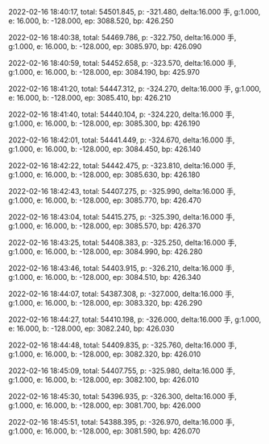 2022-02-16 18:40:17, total: 54501.845, p: -321.480, delta:16.000 手, g:1.000, e: 16.000, b: -128.000, ep: 3088.520, bp: 426.250

2022-02-16 18:40:38, total: 54469.786, p: -322.750, delta:16.000 手, g:1.000, e: 16.000, b: -128.000, ep: 3085.970, bp: 426.090

2022-02-16 18:40:59, total: 54452.658, p: -323.570, delta:16.000 手, g:1.000, e: 16.000, b: -128.000, ep: 3084.190, bp: 425.970

2022-02-16 18:41:20, total: 54447.312, p: -324.270, delta:16.000 手, g:1.000, e: 16.000, b: -128.000, ep: 3085.410, bp: 426.210

2022-02-16 18:41:40, total: 54440.104, p: -324.220, delta:16.000 手, g:1.000, e: 16.000, b: -128.000, ep: 3085.300, bp: 426.190

2022-02-16 18:42:01, total: 54441.449, p: -324.670, delta:16.000 手, g:1.000, e: 16.000, b: -128.000, ep: 3084.450, bp: 426.140

2022-02-16 18:42:22, total: 54442.475, p: -323.810, delta:16.000 手, g:1.000, e: 16.000, b: -128.000, ep: 3085.630, bp: 426.180

2022-02-16 18:42:43, total: 54407.275, p: -325.990, delta:16.000 手, g:1.000, e: 16.000, b: -128.000, ep: 3085.770, bp: 426.470

2022-02-16 18:43:04, total: 54415.275, p: -325.390, delta:16.000 手, g:1.000, e: 16.000, b: -128.000, ep: 3085.570, bp: 426.370

2022-02-16 18:43:25, total: 54408.383, p: -325.250, delta:16.000 手, g:1.000, e: 16.000, b: -128.000, ep: 3084.990, bp: 426.280

2022-02-16 18:43:46, total: 54403.915, p: -326.210, delta:16.000 手, g:1.000, e: 16.000, b: -128.000, ep: 3084.510, bp: 426.340

2022-02-16 18:44:07, total: 54387.308, p: -327.000, delta:16.000 手, g:1.000, e: 16.000, b: -128.000, ep: 3083.320, bp: 426.290

2022-02-16 18:44:27, total: 54410.198, p: -326.000, delta:16.000 手, g:1.000, e: 16.000, b: -128.000, ep: 3082.240, bp: 426.030

2022-02-16 18:44:48, total: 54409.835, p: -325.760, delta:16.000 手, g:1.000, e: 16.000, b: -128.000, ep: 3082.320, bp: 426.010

2022-02-16 18:45:09, total: 54407.755, p: -325.980, delta:16.000 手, g:1.000, e: 16.000, b: -128.000, ep: 3082.100, bp: 426.010

2022-02-16 18:45:30, total: 54396.935, p: -326.300, delta:16.000 手, g:1.000, e: 16.000, b: -128.000, ep: 3081.700, bp: 426.000

2022-02-16 18:45:51, total: 54388.395, p: -326.970, delta:16.000 手, g:1.000, e: 16.000, b: -128.000, ep: 3081.590, bp: 426.070